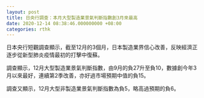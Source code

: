 ```yaml
---
layout: post
title: 日央行調查：本月大型製造業景氣判斷指數創3月來最高
date: 2020-12-14 08:38:46.000000000 +08:00
categories: rthk
---
```


日本央行短觀調查顯示，截至12月的3個月，日本製造業界信心改善，反映經濟正逐步從新型肺炎疫情最初的打擊中復蘇。

調查顯示，12月大型製造業景氣判斷指數，由9月的負27升至負10，數據創今年3月以來最好，連續第2季改善，亦好過市場預期中值的負15。

調查又顯示，12月大型非製造業景氣判斷指數為負5，略高過預期的負6。
